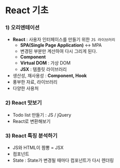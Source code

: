 # React 기초
### 1) 오리엔테이션
- <b>React</b> : 사용자 인터페이스를 만들기 위한 `JS 라이브러리` 
  - <b>SPA(Single Page Application)</b> <-> MPA
  - 변경된 부분만 계산하여 다시 그리게 된다.
  - <b>Component</b> 
  - <b>Virtual DOM</b> : 가상 DOM
  - <b>JSX</b> : 템플릿 라이브러리
- 생산성, 재사용성 : <b>Component, Hook</b>
- 풍부한 자료, 라이브러리
- 다양한 사용처

### 2) React 맛보기
- Todo list 만들기 : JS / jQuery
- React로 변환해보기

### 3) React 특징 분석하기
- JS와 HTML이 짬뽕 = JSX
- 컴포넌트
- State : State가 변경될 때마다 컴포넌트가 다시 렌더링